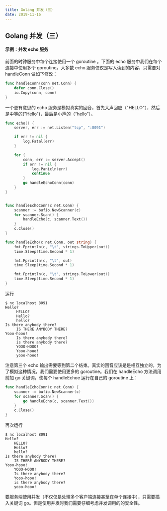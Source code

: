 ```yaml
---
title: Golang 并发（三）
date: 2019-11-16
---
```


## Golang 并发（三）



#### 示例：并发 echo 服务

前面的时钟服务中每个连接使用一个 goroutine 。下面的 echo 服务中我们在每个连接中使用多个 goroutine。大多数 echo 服务仅仅是写入读到的内容，只需要对 handleConn 做如下修改：
```go
func handleConn(conn net.Conn) {
	defer conn.Close()
	io.Copy(conn, conn)
}
```

一个更有意思的 echo 服务是模拟真实的回音，首先大声回应（"HELLO"），然后是中等的("Hello")，最后是小声的（“hello”）。

```go
func echo() {
	server, err := net.Listen("tcp", ":8091")

	if err != nil {
		log.Fatal(err)
	}

	for {
		conn, err := server.Accept()
		if err != nil {
			log.Panicln(err)
			continue
		}
		go handleEchoConn(conn)
	}
}


func handleEchoConn(c net.Conn) {
	scanner := bufio.NewScanner(c)
	for scanner.Scan() {
		handleEcho(c, scanner.Text())
	}
	c.Close()
}

func handleEcho(c net.Conn, out string) {
	fmt.Fprintln(c, "\t", strings.ToUpper(out))
	time.Sleep(time.Second * 1)

	fmt.Fprintln(c, "\t", out)
	time.Sleep(time.Second * 1)

	fmt.Fprintln(c, "\t", strings.ToLower(out))
	time.Sleep(time.Second * 1)
}
```

运行
```shell
$ nc localhost 8091
Hello?
	 HELLO?
	 Hello?
	 hello?
Is there anybody there?
	 IS THERE ANYBODY THERE?
Yooo-hooo!
	 Is there anybody there?
	 is there anybody there?
	 YOOO-HOOO!
	 Yooo-hooo!
	 yooo-hooo!
```

注意第三个 echo 输出需要等到第二个结束。真实的回音应该是是相互独立的，为了模拟这种情况，我们需要使用更多的 goroutine。我们在 handleEcho 方法调用前加 go 关键词，使每个 handleEchoe 运行在自己的 goroutine 上：

```go
func handleEchoConn(c net.Conn) {
	scanner := bufio.NewScanner(c)
	for scanner.Scan() {
		go handleEcho(c, scanner.Text())
	}
	c.Close()
}
```

再次运行
 ```shell
$ nc localhost 8091
Hello?
	 HELLO?
	 Hello?
	 hello?
Is there anybody there?
	 IS THERE ANYBODY THERE?
Yooo-hooo!
	 YOOO-HOOO!
	 Is there anybody there?
	 Yooo-hooo!
	 is there anybody there?
	 yooo-hooo!
 ```

 要服务端使用并发（不仅仅是处理多个客户端连接甚至在单个连接中），只需要插入关键词 go。但是使用并发时我们需要仔细考虑并发调用的的安全性。